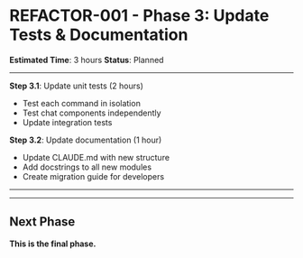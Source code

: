 # REFACTOR-001 - Phase 3: Update Tests & Documentation

**Estimated Time**: 3 hours
**Status**: Planned

---

**Step 3.1**: Update unit tests (2 hours)
- Test each command in isolation
- Test chat components independently
- Update integration tests

**Step 3.2**: Update documentation (1 hour)
- Update CLAUDE.md with new structure
- Add docstrings to all new modules
- Create migration guide for developers

---

---

## Next Phase

**This is the final phase.**
